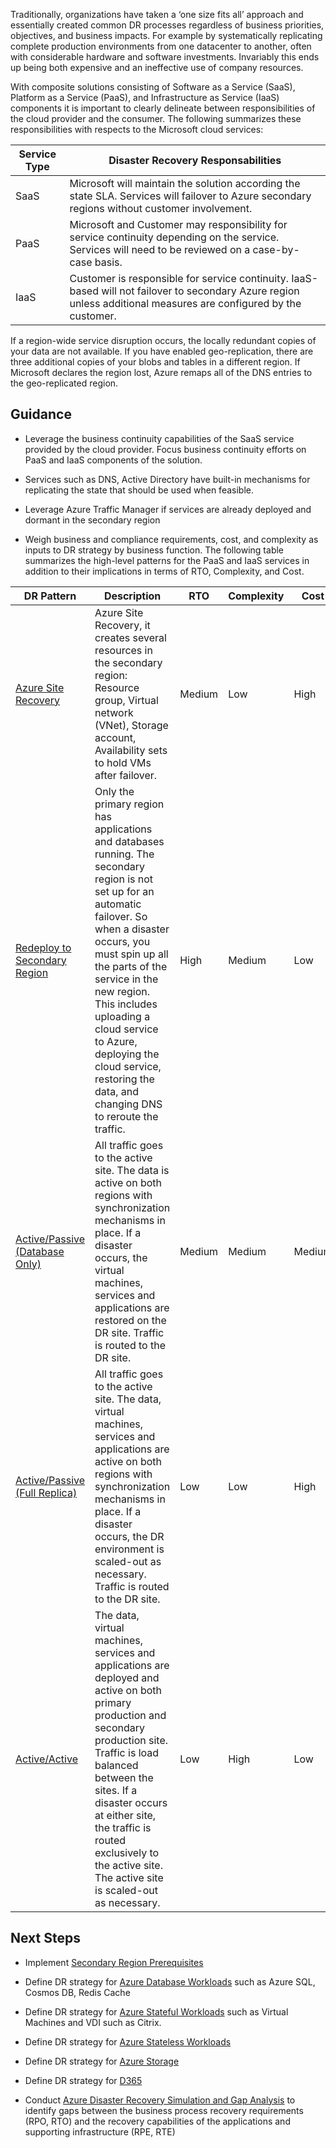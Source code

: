 
Traditionally, organizations have taken a ‘one size fits all’ approach and essentially created common DR processes regardless of business priorities, objectives, and business impacts. For example by systematically replicating complete production environments from one datacenter to another, often with considerable hardware and software investments.  Invariably this ends up being both expensive and an ineffective use of company resources. 


With composite solutions consisting of Software as a Service (SaaS), Platform as a Service (PaaS), and Infrastructure as Service (IaaS) components it is important to clearly delineate between responsibilities of the cloud provider and the consumer. The following summarizes these responsibilities with respects to the Microsoft cloud services: 


 
| __Service Type__ | __Disaster Recovery Responsabilities__ |
|------------------------------|----------------------------|
| SaaS   | Microsoft will maintain the solution according the state SLA. Services will failover to Azure secondary regions without customer involvement.  | 
| PaaS     | Microsoft and Customer may responsibility for service continuity depending on the service. Services will need to be reviewed on a case-by-case basis. | 
| IaaS   | Customer is responsible for service continuity. IaaS-based will not failover to secondary Azure region unless additional measures are configured by the customer.  | 




If a region-wide service disruption occurs, the locally redundant copies of your data are not available. If you have enabled geo-replication, there are three additional copies of your blobs and tables in a different region. If Microsoft declares the region lost, Azure remaps all of the DNS entries to the geo-replicated region. 


 


## Guidance 


* Leverage the business continuity capabilities of the SaaS service provided by the cloud provider. Focus business continuity efforts on PaaS and IaaS components of the solution. 


* Services such as DNS, Active Directory have built-in mechanisms for replicating the state that should be used when feasible. 


* Leverage Azure Traffic Manager if services are already deployed and dormant in the secondary region 


* Weigh business and compliance requirements, cost, and complexity as inputs to DR strategy by business function. The following table summarizes the high-level patterns for the PaaS and IaaS services in addition to their implications in terms of RTO, Complexity, and Cost. 


| __DR Pattern__ | __Description__ |__RTO__ |__Complexity__ |__Cost__ |
|------------------------------|----------------------------|----------------------------|----------------------------|----------------------------|
| [Azure Site Recovery](https://docs.microsoft.com/en-us/azure/architecture/resiliency/disaster-recovery-azure-applications#failover-using-azure-site-recovery)  | Azure Site Recovery, it creates several resources in the secondary region: Resource group, Virtual network (VNet), Storage account, Availability sets to hold VMs after failover.   |Medium|Low|High|
| [Redeploy to Secondary Region](https://docs.microsoft.com/en-us/azure/architecture/resiliency/disaster-recovery-azure-applications#redeployment-to-a-secondary-azure-region)     | Only the primary region has applications and databases running. The secondary region is not set up for an automatic failover.  So when a disaster occurs, you must spin up all the parts of the service in the new region. This includes uploading a cloud service to Azure, deploying the cloud service, restoring the data, and changing DNS to reroute the traffic.  |High|Medium|Low|
| [Active/Passive (Database Only)](https://docs.microsoft.com/en-us/azure/architecture/resiliency/disaster-recovery-azure-applications#database-only)  | All traffic goes to the active site. The data is active on both regions with synchronization mechanisms in place. If a disaster occurs, the virtual machines, services and applications are restored on the DR site. Traffic is routed to the DR site.   |Medium|Medium|Medium|
| [Active/Passive (Full Replica)](https://docs.microsoft.com/en-us/azure/architecture/resiliency/disaster-recovery-azure-applications#full-replica)     | All traffic goes to the active site. The data, virtual machines, services and applications are active on both regions with synchronization mechanisms in place. If a disaster occurs, the DR environment is scaled-out as necessary. Traffic is routed to the DR site. |Low|Low|High|
| [Active/Active](https://docs.microsoft.com/en-us/azure/architecture/resiliency/disaster-recovery-azure-applications#active-active)   | The data, virtual machines, services and applications are deployed and active on both primary production and secondary production site. Traffic is load balanced between the sites.  If a disaster occurs at either site, the traffic is routed exclusively to the active site. The active site is scaled-out as necessary.    |Low|High|Low|


 


## Next Steps 


 

* Implement [Secondary Region Prerequisites](2.2-Azure-Secondary-Region-Prerequisites.md) 


* Define DR strategy for [Azure Database Workloads](2.3-Azure-Database-Workloads.md) such as Azure SQL, Cosmos DB, Redis Cache 


* Define DR strategy for [Azure Stateful Workloads](2.4-Azure-Stateful-Workloads.md) such as Virtual Machines and VDI such as Citrix. 


* Define DR strategy for [Azure Stateless Workloads](2.5-Azure-Stateless-Workloads.md) 


* Define DR strategy for [Azure Storage](2.6-Azure-Storage.md) 


* Define DR strategy for [D365](2.7-D365.md) 


* Conduct [Azure Disaster Recovery Simulation and Gap Analysis](3.0-Azure-Disaster-Recovery-Simulation-and-Gap-Analysis.md) to identify gaps between the business process recovery requirements (RPO, RTO) and the recovery capabilities of the applications and supporting infrastructure (RPE, RTE) 



 
